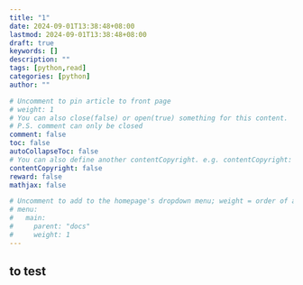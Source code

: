 ```yaml
---
title: "1"
date: 2024-09-01T13:38:48+08:00
lastmod: 2024-09-01T13:38:48+08:00
draft: true
keywords: []
description: ""
tags: [python,read]
categories: [python]
author: ""

# Uncomment to pin article to front page
# weight: 1
# You can also close(false) or open(true) something for this content.
# P.S. comment can only be closed
comment: false
toc: false
autoCollapseToc: false
# You can also define another contentCopyright. e.g. contentCopyright: "This is another copyright."
contentCopyright: false
reward: false
mathjax: false

# Uncomment to add to the homepage's dropdown menu; weight = order of article
# menu:
#   main:
#     parent: "docs"
#     weight: 1
---
```


<!--more-->


## to test 